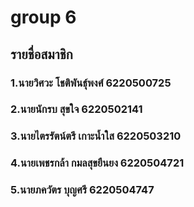 # group 6

## รายชื่อสมาชิก

### 1.นายวิศวะ โชติพันธุ์พงศ์ 6220500725 
### 2.นายนักรบ สุขใจ 6220502141
### 3.นายไตรรัตน์ตรี เกาะน้ำใส 6220503210
### 4.นายเพชรกล้า กมลสุขยืนยง 6220504721
### 5.นายภควัตร บุญศรี 6220504747
